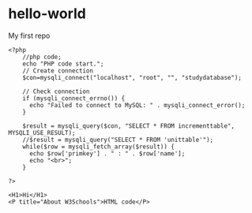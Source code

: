 hello-world
===========

My first repo
<!DOCTYPE html>
<html lang="en-US">
   <HEAD>
      <TITLE>
         A Small Hello 
      </TITLE>
   </HEAD>
<BODY>

	<?php
		//php code;
		echo "PHP code start.";
		// Create connection
		$con=mysqli_connect("localhost", "root", "", "studydatabase");

		// Check connection
		if (mysqli_connect_errno()) {
		  echo "Failed to connect to MySQL: " . mysqli_connect_error();
		}
		
		$result = mysqli_query($con, "SELECT * FROM incrementtable", MYSQLI_USE_RESULT);
		//$result = mysqli_query("SELECT * FROM 'unittable'");
		while($row = mysqli_fetch_array($result)) {
		  echo $row['primkey'] . " : " . $row['name'];
		  echo "<br>";
		}
		
	?>

	<H1>Hi</H1>
	<P title="About W3Schools">HTML code</P> 
</BODY>
</HTML>
